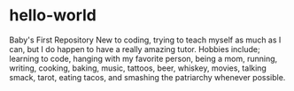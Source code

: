 # hello-world
Baby's First Repository
New to coding, trying to teach myself as much as I can, but I do happen to have a really amazing tutor. 
Hobbies include; learning to code, hanging with my favorite person, being a mom, running, writing, cooking, baking, music, tattoos, beer, whiskey, movies, talking smack, tarot, eating tacos, and smashing the patriarchy whenever possible. 
